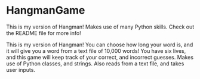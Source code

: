 # HangmanGame
This is my version of Hangman! Makes use of many Python skills. Check out the README file for more info!


This is my version of Hangman! You can choose how long your word is, and it will give you a word from a text file of 10,000 words! You have six lives, and this game will keep track of your correct, and incorrect guesses. Makes use of Python classes, and strings. Also reads from a text file, and takes user inputs. 
